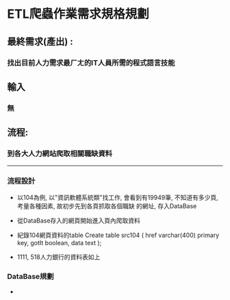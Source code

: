 # ETL爬蟲作業需求規格規劃
## 最終需求(產出) : 
### 找出目前人力需求最ㄏㄤ的IT人員所需的程式語言技能

## 輸入
### 無

## 流程:
### 到各大人力網站爬取相關職缺資料
[104]: https://www.104.com.tw/
[1111]: https://www.1111.com.tw/
[518]: https://www.518.com.tw/

- - -

### 

### 流程設計
 - 以104為例, 以"資訊軟體系統類"找工作, 會看到有19949筆,
   不知道有多少頁, 考量各種因素, 故初步先到各頁抓取各個職缺
   的網址, 存入DataBase

 - 從DataBase存入的網頁開始進入頁內爬取資料
 - 紀錄104網頁資料的table
 Create table src104 (
    href varchar(400) primary key,
    gotIt boolean,
    data text
 );

 - 1111, 518人力銀行的資料表如上
### DataBase規劃
 - 
